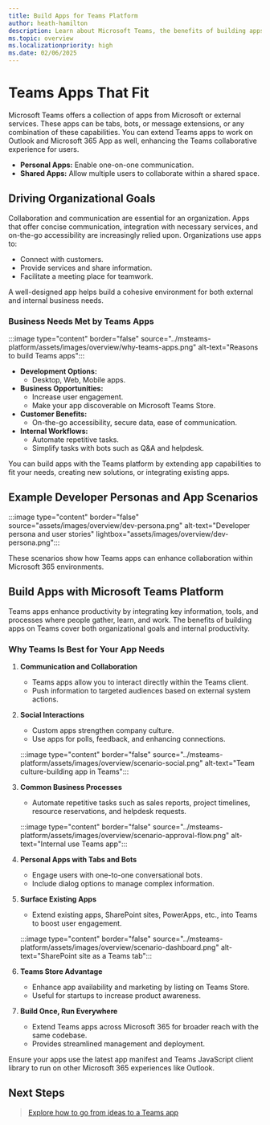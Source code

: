 ```yaml
---
title: Build Apps for Teams Platform
author: heath-hamilton
description: Learn about Microsoft Teams, the benefits of building apps on the Teams platform, and how Teams apps can help meet business needs.
ms.topic: overview
ms.localizationpriority: high
ms.date: 02/06/2025
---
```


# Teams Apps That Fit

Microsoft Teams offers a collection of apps from Microsoft or external services. These apps can be tabs, bots, or message extensions, or any combination of these capabilities. You can extend Teams apps to work on Outlook and Microsoft 365 App as well, enhancing the Teams collaborative experience for users.

- **Personal Apps:** Enable one-on-one communication.
- **Shared Apps:** Allow multiple users to collaborate within a shared space.

## Driving Organizational Goals

Collaboration and communication are essential for an organization. Apps that offer concise communication, integration with necessary services, and on-the-go accessibility are increasingly relied upon. Organizations use apps to:

- Connect with customers.
- Provide services and share information.
- Facilitate a meeting place for teamwork. 

A well-designed app helps build a cohesive environment for both external and internal business needs. 

### Business Needs Met by Teams Apps

:::image type="content" border="false" source="../msteams-platform/assets/images/overview/why-teams-apps.png" alt-text="Reasons to build Teams apps":::

- **Development Options:** 
  - Desktop, Web, Mobile apps.
- **Business Opportunities:**
  - Increase user engagement.
  - Make your app discoverable on Microsoft Teams Store.  
- **Customer Benefits:**
  - On-the-go accessibility, secure data, ease of communication.
- **Internal Workflows:** 
  - Automate repetitive tasks.
  - Simplify tasks with bots such as Q&A and helpdesk.

You can build apps with the Teams platform by extending app capabilities to fit your needs, creating new solutions, or integrating existing apps.

## Example Developer Personas and App Scenarios

:::image type="content" border="false" source="assets/images/overview/dev-persona.png" alt-text="Developer persona and user stories" lightbox="assets/images/overview/dev-persona.png":::

These scenarios show how Teams apps can enhance collaboration within Microsoft 365 environments.

## Build Apps with Microsoft Teams Platform

Teams apps enhance productivity by integrating key information, tools, and processes where people gather, learn, and work. The benefits of building apps on Teams cover both organizational goals and internal productivity.

### Why Teams Is Best for Your App Needs

1. **Communication and Collaboration**
   - Teams apps allow you to interact directly within the Teams client.
   - Push information to targeted audiences based on external system actions.

2. **Social Interactions** 
   - Custom apps strengthen company culture.
   - Use apps for polls, feedback, and enhancing connections.

    :::image type="content" border="false" source="../msteams-platform/assets/images/overview/scenario-social.png" alt-text="Team culture-building app in Teams":::

3. **Common Business Processes**
   - Automate repetitive tasks such as sales reports, project timelines, resource reservations, and helpdesk requests.

    :::image type="content" border="false" source="../msteams-platform/assets/images/overview/scenario-approval-flow.png" alt-text="Internal use Teams app":::

4. **Personal Apps with Tabs and Bots**
   - Engage users with one-to-one conversational bots.
   - Include dialog options to manage complex information.

5. **Surface Existing Apps**
   - Extend existing apps, SharePoint sites, PowerApps, etc., into Teams to boost user engagement.

    :::image type="content" border="false" source="../msteams-platform/assets/images/overview/scenario-dashboard.png" alt-text="SharePoint site as a Teams tab":::

6. **Teams Store Advantage**
   - Enhance app availability and marketing by listing on Teams Store.
   - Useful for startups to increase product awareness.

7. **Build Once, Run Everywhere**
   - Extend Teams apps across Microsoft 365 for broader reach with the same codebase.
   - Provides streamlined management and deployment.

Ensure your apps use the latest app manifest and Teams JavaScript client library to run on other Microsoft 365 experiences like Outlook.

## Next Steps

> [Explore how to go from ideas to a Teams app](overview-story.md)